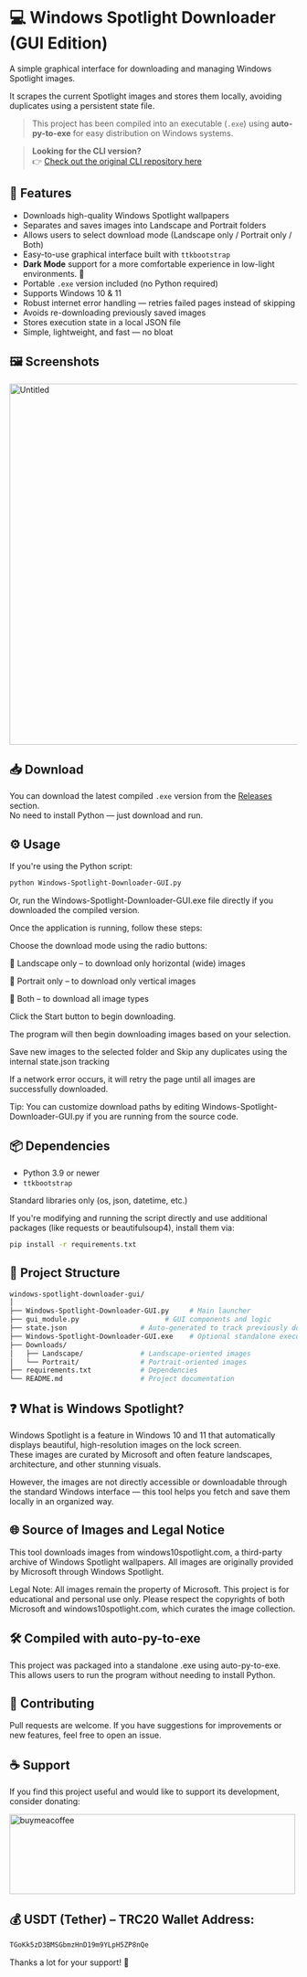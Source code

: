 # 💻 Windows Spotlight Downloader (GUI Edition)

A simple graphical interface for downloading and managing Windows Spotlight images.

It scrapes the current Spotlight images and stores them locally, avoiding duplicates using a persistent state file.

> This project has been compiled into an executable (`.exe`) using **auto-py-to-exe** for easy distribution on Windows systems.

> **Looking for the CLI version?**  
> 👉 [Check out the original CLI repository here](https://github.com/TitanComputer/Windows-Spotlight-Downloader)


## 🚀 Features

- Downloads high-quality Windows Spotlight wallpapers
- Separates and saves images into Landscape and Portrait folders
- Allows users to select download mode (Landscape only / Portrait only / Both)
- Easy-to-use graphical interface built with `ttkbootstrap`
- **Dark Mode** support for a more comfortable experience in low-light environments. 🌙
- Portable `.exe` version included (no Python required)
- Supports Windows 10 & 11
- Robust internet error handling — retries failed pages instead of skipping
- Avoids re-downloading previously saved images
- Stores execution state in a local JSON file
- Simple, lightweight, and fast — no bloat

## 🖼️ Screenshots

<img width="1604" height="632" alt="Untitled" src="https://github.com/user-attachments/assets/38fffe28-a267-4be5-bfd4-ba5d68a26acd" />



## 📥 Download

You can download the latest compiled `.exe` version from the [Releases](https://github.com/TitanComputer/windows-spotlight-downloader-GUI/releases/latest) section.  
No need to install Python — just download and run.

## ⚙️ Usage

If you're using the Python script:
```bash
python Windows-Spotlight-Downloader-GUI.py
```
Or, run the Windows-Spotlight-Downloader-GUI.exe file directly if you downloaded the compiled version.

Once the application is running, follow these steps:

Choose the download mode using the radio buttons:

🔘 Landscape only – to download only horizontal (wide) images

🔘 Portrait only – to download only vertical images

🔘 Both – to download all image types

Click the Start button to begin downloading.

The program will then begin downloading images based on your selection.

Save new images to the selected folder and Skip any duplicates using the internal state.json tracking

If a network error occurs, it will retry the page until all images are successfully downloaded.

Tip: You can customize download paths by editing Windows-Spotlight-Downloader-GUI.py if you are running from the source code.

## 📦 Dependencies

- Python 3.9 or newer
- `ttkbootstrap`

Standard libraries only (os, json, datetime, etc.)

If you're modifying and running the script directly and use additional packages (like requests or beautifulsoup4), install them via:
```bash
pip install -r requirements.txt
```

## 📁 Project Structure

```bash
windows-spotlight-downloader-gui/
│
├── Windows-Spotlight-Downloader-GUI.py     # Main launcher
├── gui_module.py                     # GUI components and logic
├── state.json                  # Auto-generated to track previously downloaded images
├── Windows-Spotlight-Downloader-GUI.exe    # Optional standalone executable
├── Downloads/
│   ├── Landscape/              # Landscape-oriented images
│   └── Portrait/               # Portrait-oriented images
├── requirements.txt            # Dependencies
└── README.md                   # Project documentation
```
## ❓ What is Windows Spotlight?

Windows Spotlight is a feature in Windows 10 and 11 that automatically displays beautiful, high-resolution images on the lock screen.  
These images are curated by Microsoft and often feature landscapes, architecture, and other stunning visuals.  

However, the images are not directly accessible or downloadable through the standard Windows interface — this tool helps you fetch and save them locally in an organized way.

## 🌐 Source of Images and Legal Notice
This tool downloads images from windows10spotlight.com, a third-party archive of Windows Spotlight wallpapers.
All images are originally provided by Microsoft through Windows Spotlight.

Legal Note: All images remain the property of Microsoft. This project is for educational and personal use only.
Please respect the copyrights of both Microsoft and windows10spotlight.com, which curates the image collection.

## 🛠 Compiled with auto-py-to-exe
This project was packaged into a standalone .exe using auto-py-to-exe.
This allows users to run the program without needing to install Python.

## 🤝 Contributing
Pull requests are welcome.
If you have suggestions for improvements or new features, feel free to open an issue.

## ☕ Support
If you find this project useful and would like to support its development, consider donating:

<a href="http://www.coffeete.ir/Titan"><img width="500" height="140" alt="buymeacoffee" src="https://github.com/user-attachments/assets/8ddccb3e-2afc-4fd9-a782-89464ec7dead" /></a>

## 💰 USDT (Tether) – TRC20 Wallet Address:

```bash
TGoKk5zD3BMSGbmzHnD19m9YLpH5ZP8nQe
```
Thanks a lot for your support! 🙏
